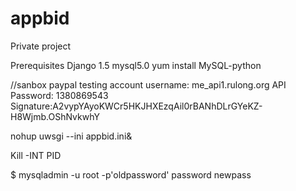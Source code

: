 appbid
======
Private project

Prerequisites
Django 1.5
mysql5.0
yum install MySQL-python


//sanbox paypal testing account
username: me_api1.rulong.org
API Password: 1380869543
Signature:A2vypYAyoKWCr5HKJHXEzqAil0rBANhDLrGYeKZ-H8Wjmb.OShNvkwhY



nohup uwsgi --ini appbid.ini&

Kill -INT PID

$ mysqladmin -u root -p'oldpassword' password newpass

